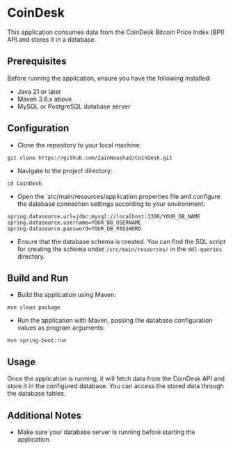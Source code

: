 # CoinDesk

This application consumes data from the CoinDesk Bitcoin Price Index (BPI) API and stores it in a database.

## Prerequisites
Before running the application, ensure you have the following installed:
* Java 21 or later
* Maven 3.6.x above
* MySQL or PostgreSQL database server


## Configuration
* Clone the repository to your local machine:
```
git clone https://github.com/ZainNoushad/CoinDesk.git
```
* Navigate to the project directory:
```
cd CoinDesk
```
* Open the `src/main/resources/application.properties file and configure the database connection settings according to your environment:
```
spring.datasource.url=jdbc:mysql://localhost:3306/YOUR_DB_NAME
spring.datasource.username=YOUR_DB_USERNAME
spring.datasource.password=YOUR_DB_PASSWORD
```
* Ensure that the database schema is created. You can find the SQL script for creating the schema under `/src/main/resources/` in the `ddl-queries` directory.


## Build and Run
* Build the application using Maven:
```
mvn clean package
```
* Run the application with Maven, passing the database configuration values as program arguments:
```
mvn spring-boot:run
```


## Usage
Once the application is running, it will fetch data from the CoinDesk API and store it in the configured database. You can access the stored data through the database tables.


## Additional Notes
* Make sure your database server is running before starting the application.